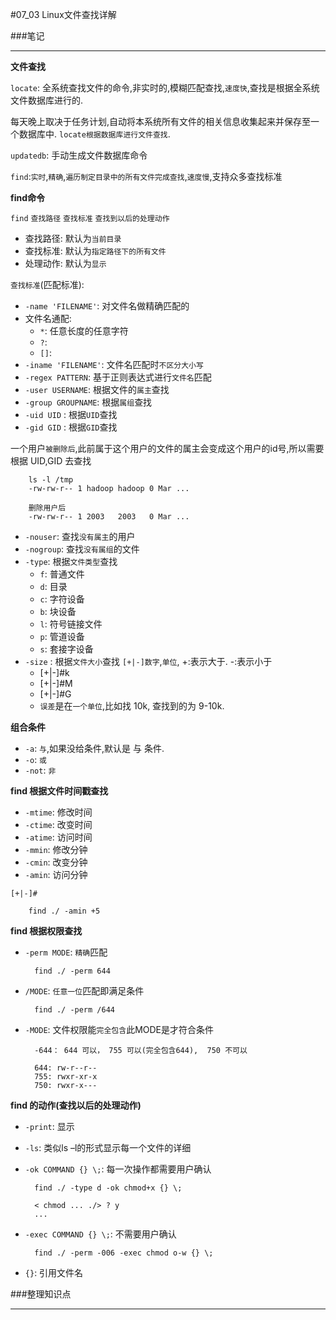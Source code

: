 #07_03 Linux文件查找详解

###笔记

---

**文件查找**

`locate`: 全系统查找文件的命令,非实时的,模糊匹配查找,`速度快`,查找是根据全系统文件数据库进行的. 

每天晚上取决于任务计划,自动将本系统所有文件的相关信息收集起来并保存至一个数据库中. `locate根据数据库进行文件查找`.

`updatedb`: 手动生成文件数据库命令

`find`:`实时`,`精确`,`遍历制定目录中的所有文件完成查找`,`速度慢`,支持众多查找标准

**find命令**

`find` `查找路径` `查找标准` `查找到以后的处理动作`

* 查找路径: 默认为`当前目录`
* 查找标准: 默认为`指定路径下的所有文件`
* 处理动作: 默认为`显示`

`查找标准`(匹配标准):
		
* `-name 'FILENAME'`: 对文件名做精确匹配的
* 文件名通配:
	* `*`: 任意长度的任意字符
	* `?`:
	* `[]`:
* `-iname 'FILENAME'`: 文件名匹配时`不区分大小写`
* `-regex PATTERN`: 基于正则表达式进行`文件名`匹配
* `-user USERNAME`: 根据文件的`属主`查找
* `-group GROUPNAME`: 根据`属组`查找
* `-uid UID` : 根据`UID`查找
* `-gid GID` : 根据`GID`查找
	
一个用户`被删除后`,此前属于这个用户的文件的属主会变成这个用户的id号,所以需要根据 UID,GID 去查找

		ls -l /tmp
		-rw-rw-r-- 1 hadoop hadoop 0 Mar ...
		
		删除用户后
		-rw-rw-r-- 1 2003   2003   0 Mar ...
		
* `-nouser`: 查找`没有属主`的用户
* `-nogroup`: 查找`没有属组`的文件
* `-type`: 根据`文件类型`查找
	* `f`: 普通文件
	* `d`: 目录
	* `c`: 字符设备
	* `b`: 块设备
	* `l`: 符号链接文件	* `p`: 管道设备	* `s`: 套接字设备* `-size` : 根据`文件大小`查找 `[+|-]数字`,`单位`, +:表示大于. -:表示小于	* [+|-]#k	* [+|-]#M	* [+|-]#G	* `误差`是在`一个单位`,比如找 10k, 查找到的为 9-10k.
	
**组合条件**

* `-a`: `与`,如果没给条件,默认是 与 条件.
* `-o`: `或`
* `-not`: `非`

**find 根据文件时间戳查找**

* `-mtime`: 修改时间
* `-ctime`: 改变时间
* `-atime`: 访问时间
* `-mmin`: 修改分钟* `-cmin`: 改变分钟* `-amin`: 访问分钟
`[+|-]#`
		find ./ -amin +5
**find 根据权限查找**

* `-perm MODE`: `精确`匹配

		find ./ -perm 644

* `/MODE`: `任意一位`匹配即满足条件

		find ./ -perm /644

* `-MODE`: 文件权限能`完全包含`此MODE是才符合条件

		-644： 644 可以， 755 可以(完全包含644),  750 不可以
		
		644: rw-r--r--
		755: rwxr-xr-x
		750: rwxr-x---
		
**find 的动作(查找以后的处理动作)**

* `-print`: 显示* `-ls`: 类似ls –l的形式显示每一个文件的详细* `-ok COMMAND {} \;`: 每一次操作都需要用户确认
		find ./ -type d -ok chmod+x {} \;
		< chmod ... ./> ? y
		...		* `-exec COMMAND {} \;`: 不需要用户确认
		find ./ -perm -006 -exec chmod o-w {} \;* `{}`: 引用文件名

###整理知识点

---